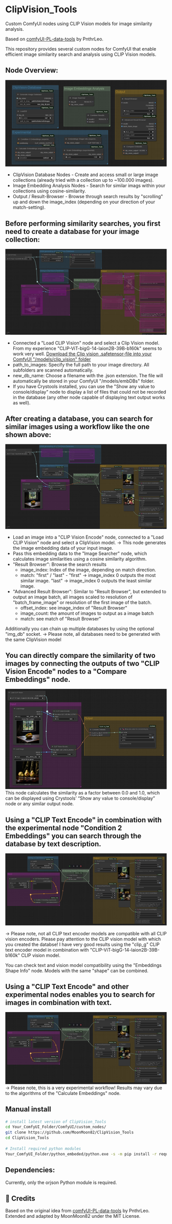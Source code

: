 # ClipVision_Tools
Custom ComfyUI nodes using CLIP Vision models for image similarity analysis.

Based on [comfyUI-PL-data-tools](https://github.com/PnthrLeo/comfyUI-PL-data-tools) by PnthrLeo.

This repository provides several custom nodes for ComfyUI that enable efficient image similarity search and analysis using CLIP Vision models.

## Node Overview:
![Node Overview](examples/Overview.png)

- ClipVision Database Nodes - Create and access small or large image collections (already tried with a collection up to ~100.000 images).
- Image Embedding Analysis Nodes - Search for similar imags within your collections using cosine-similarity.
- Output / Result-Browser - Browse through search results by "scrolling" up and down the image_index (depending on your direction of your match-setting).

## Before performing similarity searches, you first need to create a database for your image collection:
![Creating ClipVision-Database](examples/CreatingClipVision-Database.png)
- Connected a "Load CLIP Vision" node and select a Clip Vision model. From my experience "CLIP-ViT-bigG-14-laion2B-39B-b160k" seems to work very well.
  [Download the Clip vision .safetensor-file into your ComfyUI "/models/clip_vision" folder](https://huggingface.co/axssel/IPAdapter_ClipVision_models/blob/main/CLIP-ViT-bigG-14-laion2B-39B-b160k.safetensors)
- path_to_images: Specify the full path to your image directory. All subfolders are scanned automatically.
- new_db_name: Choose a filename with the .json extension. The file will automatically be stored in your ComfyUI "/models/embDBs" folder.
- If you have Crystools installed, you can use the "Show any value to console/display" node to display a list of files that could not be recorded in the database (any other node capable of displaying text output works as well).

## After creating a database, you can search for similar images using a workflow like the one shown above:
![Using a ClipVision-Database](examples/UsingClipVision-Database.png)
- Load an image into a "CLIP Vision Encode" node, connected to a "Load CLIP Vision" node and select a ClipVision model. → This node generates the image embedding data of your input image.
- Pass this embedding data to the "Image Searcher" node, which calculates image similarities using a cosine similarity algorithm.
- "Result Browser": Browse the search results
  - image_index: Index of the image, depending on match direction.
  - match: "first" / "last" - "first" → image_index 0 outputs the most similar image. "last" → image_index 0 outputs the least similar image.
- "Advanced Result Browser": Similar to "Result Browser", but extended to output an image batch, all images scaled to resolution of "batch_frame_image" or resolution of the first image of the batch.
  - offset_index: see image_index of "Result Browser"
  - image_count: the amount of images to output as a image batch
  - match: see match of "Result Browser"

Additionally you can chain up multiple databases by using the optional "img_db" socket.
 → Please note, all databases need to be generated with the same ClipVision model

## You can directly compare the similarity of two images by connecting the outputs of two "CLIP Vision Encode" nodes to a "Compare Embeddings" node.
![Simple image comparison](examples/SimpleImageComparison.png)
This node calculates the similarity as a factor between 0.0 and 1.0, which can be displayed using Crystools’ “Show any value to console/display” node or any similar output node.

## Using a "CLIP Text Encode" in combination with the experimental node "Condition 2 Embeddings" you can search through the database by text description.
![Simple image comparison](examples/GeneralWorkflow_experimental.png)
 
 → Please note, not all CLIP text encoder models are compatible with all CLIP vision encoders. Please pay attention to the CLIP vision model with which you created the databse!
 I have very good results using the "clip_g" CLIP text encoder model in combination with "CLIP-ViT-bigG-14-laion2B-39B-b160k" CLIP vision model.

 You can check text and vision model compatibility using the "Embeddings Shape Info" node. Models with the same "shape" can be combined.

## Using a "CLIP Text Encode" and other experimental nodes enables you to search for images in combination with text.
![Simple image comparison](examples/GeneralWorkflow_experimental.png)
 → Please note, this is a very experimental workflow! Results may vary due to the algorithms of the "Calculate Embeddings" node.

## Manual install
```bash
# install latest version of ClipVision_Tools
cd Your_ComfyUI_Folder/ComfyUI/custom_nodes/
git clone https://github.com/MoonMoon82/ClipVision_Tools
cd ClipVision_Tools

# Install required python modules
Your_ComfyUI_Folder/python_embeded/python.exe -s -m pip install -r requirements.txt
```

## Dependencies:
Currently, only the orjson Python module is required.

## 🙏 Credits
Based on the original idea from [comfyUI-PL-data-tools](https://github.com/PnthrLeo/comfyUI-PL-data-tools) by PnthrLeo.
Extended and adapted by MoonMoon82 under the MIT License.
